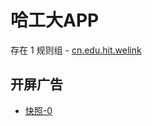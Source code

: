 # 哈工大APP

存在 1 规则组 - [cn.edu.hit.welink](/src/apps/cn.edu.hit.welink.ts)

## 开屏广告

- [快照-0](https://i.gkd.li/import/import/12710980)
